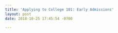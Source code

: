 ```yaml
---
title: 'Applying to College 101: Early Admissions'
layout: post
date: 2018-10-25 17:45:54 -0700

---
```

